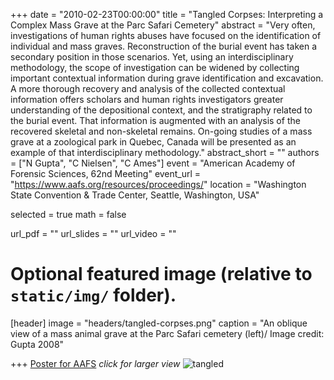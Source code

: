+++
date = "2010-02-23T00:00:00"
title = "Tangled Corpses: Interpreting a Complex Mass Grave at the Parc Safari Cemetery"
abstract = "Very often, investigations of human rights abuses have focused on the identification of individual and mass graves. Reconstruction of the burial event has taken a secondary position in those scenarios. Yet, using an interdisciplinary methodology, the scope of investigation can be widened by collecting important contextual information during grave identification and excavation. A more thorough recovery and analysis of the collected contextual information offers scholars and human rights investigators greater understanding of the depositional context, and the stratigraphy related to the burial event. That information is augmented with an analysis of the recovered skeletal and non-skeletal remains. On-going studies of a mass grave at a zoological park in Quebec, Canada will be presented as an example of that interdisciplinary methodology."
abstract_short = ""
authors = ["N Gupta", "C Nielsen", "C Ames"]
event = "American Academy of Forensic Sciences, 62nd Meeting"
event_url = "https://www.aafs.org/resources/proceedings/"
location = "Washington State Convention & Trade Center, Seattle, Washington, USA"

selected = true
math = false

url_pdf = ""
url_slides = ""
url_video = ""

# Optional featured image (relative to `static/img/` folder).
[header]
image = "headers/tangled-corpses.png"
caption = "An oblique view of a mass animal grave at the Parc Safari cemetery (left)/ Image credit: Gupta 2008"

+++
[Poster for AAFS](/img/tangled-parc-safari.png) *click for larger view* ![tangled](/img/tangled-parc-safari.png)
